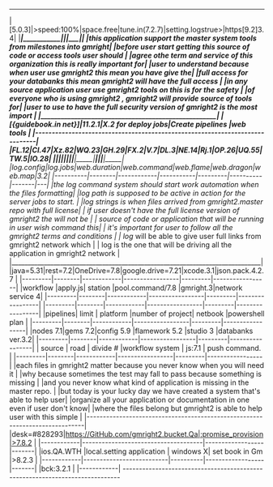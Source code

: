 _______________________________________________________________________________
|[5.0.3]|>speed:100%|space.free|tune.in(7.2.7)|setting.logstrue>|https[9.2]3.4|
|_______|___________|__________|______________|_________________|_____________|
|this application support the master system tools from milestones into gmright|
|before user start getting this source of code or access tools user should    |
|agree othe term and service of this organization this is really important for|
|user to understand because when user use gmright2 this mean you have give the|
|full access for your databanks this mean gmright2 will have the full access  |
|in any source application user use gmright2 tools on this is for the safety  |
|of everyone who is using gmright2 , gmright2 will provide source of tools for|
|user to use to have the full security version of gmright2 is the most import |
|_____________________________________________________________________________|
|[{guidebook.in net}]|11.2.1|X.2 for deploy jobs|Create pipelines |web tools  |
|-----------------------------------------------------------------------------|
|FL.12|CI.47|Xz.82|WQ.23|GH.29|FX.2|V.7|DL.3|NE.14|Rj.1|OP.26|UQ.55|TW.5|IO.28|
|_____|_____|_____|_____|_____|____|___|____|_____|____|_____|_____|____|_____|
|log.config|log.jobs|web.duration|web.command|web.flame|web.dragon|web.map|3.2|
|----------|--------|------------|-----------|---------|----------|-------|---|
|the log command system should start work automation when the files formatting|
|log path is supposed to be active in action for the server jobs to start.    |
|log strings is when files arrived from gmright2.master repo with full license|
| if user doesn't have the full license version of gmright2 the will not be   |
| source of code or application that will be running in user wish command this|
| it's important for user to follow all the gmright2 terms and conditions     |
| log_ will be able to give user full links from gmright2 network which       |
| log is the one that will be driving all the application in gmright2 network |
|_____________________________________________________________________________|
|java=5.31|rest=7.2|OneDrive=7.8|google.drive=7.21|xcode.3.1|json.pack.4.2.7  |
|---------|--------|------------|-----------------|---------|-----------------|
|workflow |apply.js|  station   |pool.command/7.8 |gmright.3|network service 4|
|---------|--------|------------|-----------------|---------|-----------------|
|---------|--------|------------|-----------------|---------|-----------------|
|pipelines|  limit | platform   |number of project| netbook |powershell plan  |
|---------|--------|------------|-----------------|---------|-----------------|
|nodes 7.1|gems 7.2|config 5.9  |flamework 5.2    |studio 3 |databanks ver.3.2|
|---------|--------|------------|-----------------|---------|-----------------|
| source  | road   | divide #   |workflow system  |  js:7.1 | push command.   |
|---------|--------|------------|-----------------|---------|-----------------|
|each files in gmright2 matter because you never know when you will need it   |
|why because sometimes the test may fall to pass because something is missing |
|and you never know what kind of application is missing in the master repo.   |
|but today is your lucky day we have created a system that's able to help user|
|organize all your application or documentation in one even if user don't know|
|where the files belong but gmright2 is able to help user with this simple    |
|-----------------------------------------------------------------------------|
|desk=#828293|https://GitHub.com/gmright2.bucket.Qa|:promise_provision|>7.8.2 |
|------------|-------------------------------------|------------------|-------|
|ios.QA.WTH  |local.setting application | windows X| set book in Gm   |>8.2.3 |
|------------|--------------------------|----------|------------------|-------|
|bck:3.2.1   |
|------------|
\-----------------------------------------------------------------------------
